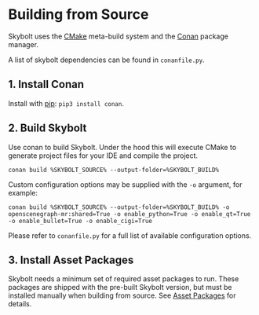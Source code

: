 # Building from Source
Skybolt uses the [CMake](https://cmake.org) meta-build system and the [Conan](https://conan.io/) package manager.

A list of skybolt dependencies can be found in `conanfile.py`.

## 1. Install Conan
Install with [pip](https://pypi.org/project/pip): ```pip3 install conan```.

## 2. Build Skybolt
Use conan to build Skybolt. Under the hood this will execute CMake to generate project files for your IDE and compile the project.
```
conan build %SKYBOLT_SOURCE% --output-folder=%SKYBOLT_BUILD%
```
Custom configuration options may be supplied with the `-o` argument, for example:
```
conan build %SKYBOLT_SOURCE% --output-folder=%SKYBOLT_BUILD% -o openscenegraph-mr:shared=True -o enable_python=True -o enable_qt=True -o enable_bullet=True -o enable_cigi=True
```
Please refer to `conanfile.py` for a full list of available configuration options.

## 3. Install Asset Packages
Skybolt needs a minimum set of required asset packages to run. These packages are shipped with the pre-built Skybolt version, but must be installed manually when building from source. See [Asset Packages](asset_packages.md) for details.